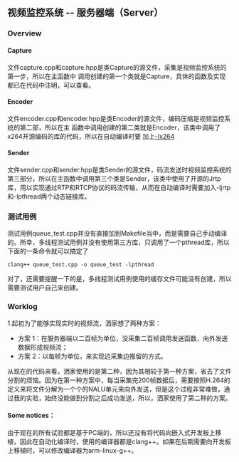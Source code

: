 ## 视频监控系统 -- 服务器端（Server）

### Overview

#### Capture
文件capture.cpp和capture.hpp是类Capture的源文件，采集是视频监控系统的第一步，所以在主函数中
调用创建的第一个类就是Capture，具体的函数及实现都已在代码中注明，可以查看。

#### Encoder
文件encoder.cpp和encoder.hpp是类Encoder的源文件，编码压缩是视频监控系统的第二部，所以在主
函数中调用创建的第二类就是Encoder，该类中调用了x264开源编码的库的代码，所以在自动编译时要
加上<u>-lx264</u>

#### Sender
文件sender.cpp和sender.hpp是类Sender的源文件，码流发送时视频监控系统的第三部分，所以在主函数中调用第三个类是Sender，该类中使用了开源的Jrtp库，用以实现通过RTP和RTCP协议的码流传输，从而在自动编译时需要加入-ljrtp和-lpthread两个动态链接库。

### 测试用例
测试用例queue_test.cpp并没有直接加到Makefile当中，而是需要自己手动编译的。所幸，多线程测试用例并没有使用第三方库，只调用了一个pthread库，所以下面的一条命令就可以搞定了
``` Sh
clang++ queue_test.cpp -o queue_test -lpthread
```
对了，还需要提醒一下的是，多线程测试用例使用的缓存文件可能没有创建，所以需要测试用户自己来创建。

### Worklog
1.起初为了能够实现实时的视频流，洒家想了两种方案：
- 方案 1：在服务器端以二百帧为单位，没采集二百帧调用发送函数，向外发送数据形成视频流；
- 方案 2：以每帧为单位，来实现边采集边推留的方式。

从现在的代码来看，洒家使用的是第二种，因为其相较于第一种方案，省去了文件分割的烦恼。因为在第一种方案中，每当采集完200帧数据后，需要按照H.264的定义来将文件分解为一个个的NALU单元来向外发送，但是这个过程非常难做，通过我的实验，始终没能做到分割之后成功发送，所以，洒家使用了第二种的方案。

#### Some notices：
由于现在的所有试验都是基于PC端的，所以还没有将代码向嵌入式开发板上移植，因此在自动化编译时，使用的编译器都是clang++。如果在后期需要向开发板上移植时，可以修改编译器为arm-linux-g++。

